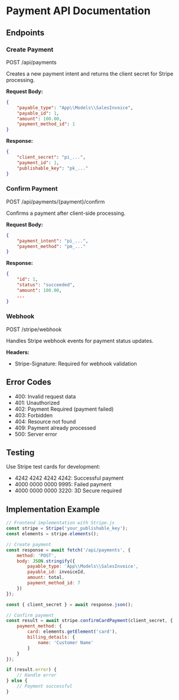 # Payment API Documentation

## Endpoints

### Create Payment
POST /api/payments

Creates a new payment intent and returns the client secret for Stripe processing.

**Request Body:**
```json
{
    "payable_type": "App\\Models\\SalesInvoice",
    "payable_id": 1,
    "amount": 100.00,
    "payment_method_id": 1
}
```

**Response:**
```json
{
    "client_secret": "pi_...",
    "payment_id": 1,
    "publishable_key": "pk_..."
}
```

### Confirm Payment
POST /api/payments/{payment}/confirm

Confirms a payment after client-side processing.

**Request Body:**
```json
{
    "payment_intent": "pi_...",
    "payment_method": "pm_..."
}
```

**Response:**
```json
{
    "id": 1,
    "status": "succeeded",
    "amount": 100.00,
    ...
}
```

### Webhook
POST /stripe/webhook

Handles Stripe webhook events for payment status updates.

**Headers:**
- Stripe-Signature: Required for webhook validation

## Error Codes

- 400: Invalid request data
- 401: Unauthorized
- 402: Payment Required (payment failed)
- 403: Forbidden
- 404: Resource not found
- 409: Payment already processed
- 500: Server error

## Testing

Use Stripe test cards for development:
- 4242 4242 4242 4242: Successful payment
- 4000 0000 0000 9995: Failed payment
- 4000 0000 0000 3220: 3D Secure required

## Implementation Example

```javascript
// Frontend implementation with Stripe.js
const stripe = Stripe('your_publishable_key');
const elements = stripe.elements();

// Create payment
const response = await fetch('/api/payments', {
    method: 'POST',
    body: JSON.stringify({
        payable_type: 'App\\Models\\SalesInvoice',
        payable_id: invoiceId,
        amount: total,
        payment_method_id: 7
    })
});

const { client_secret } = await response.json();

// Confirm payment
const result = await stripe.confirmCardPayment(client_secret, {
    payment_method: {
        card: elements.getElement('card'),
        billing_details: {
            name: 'Customer Name'
        }
    }
});

if (result.error) {
    // Handle error
} else {
    // Payment successful
}
```